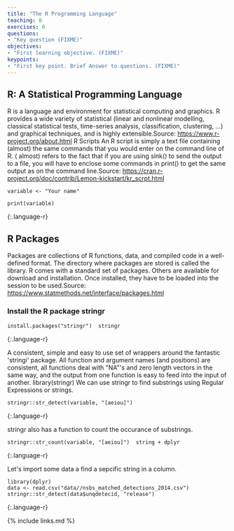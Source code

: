 ```yaml
---
title: "The R Programming Language"
teaching: 0
exercises: 0
questions:
- "Key question (FIXME)"
objectives:
- "First learning objective. (FIXME)"
keypoints:
- "First key point. Brief Answer to questions. (FIXME)"
---
```


## R: A Statistical Programming Language

R is a language and environment for statistical computing and graphics. R provides a wide variety of statistical (linear and nonlinear modelling, classical statistical tests, time-series analysis, classification, clustering, …) and graphical techniques, and is highly extensible.Source: https://www.r-project.org/about.html R Scripts
An R script is simply a text file containing (almost) the same commands that you would enter on the command line of R. ( almost) refers to the fact that if you are using sink() to send the output to a file, you will have to enclose some commands in print() to get the same output as on the command line.Source: https://cran.r-project.org/doc/contrib/Lemon-kickstart/kr_scrpt.html

~~~
variable <- "Your name"

print(variable)
~~~
{:.language-r}

## R Packages

Packages are collections of R functions, data, and compiled code in a well-defined format. The directory where packages are stored is called the library. R comes with a standard set of packages. Others are available for download and installation. Once installed, they have to be loaded into the session to be used.Source: https://www.statmethods.net/interface/packages.html

### Install the R package stringr

~~~
install.packages("stringr")  stringr
~~~
{:.language-r}

A consistent, simple and easy to use set of wrappers around the fantastic 'stringi' package. All function and argument
names (and positions) are consistent, all functions deal with "NA"'s and zero length vectors in the same way, and the
output from one function is easy to feed into the input of another. library(stringr)  We can use stringr to find substrings using Regular Expressions or strings.

~~~
stringr::str_detect(variable, "[aeiou]")  
~~~
{:.language-r}

stringr also has a function to count the occurance of substrings.

~~~
stringr::str_count(variable, "[aeiou]")  string + dplyr
~~~
{:.language-r}

Let's import some data a find a sepcific string in a column.

~~~
library(dplyr)
data <- read.csv("data//nsbs_matched_detections_2014.csv")
stringr::str_detect(data$unqdetecid, "release")
~~~
{:.language-r}

{% include links.md %}
